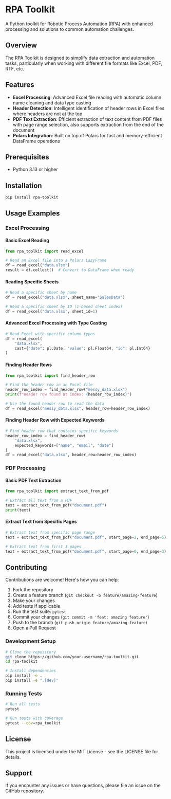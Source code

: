 # RPA Toolkit

A Python toolkit for Robotic Process Automation (RPA) with enhanced processing and solutions to common automation challenges.

## Overview

The RPA Toolkit is designed to simplify data extraction and automation tasks, particularly when working with different file formats like Excel, PDF, RTF, etc.

## Features

- **Excel Processing**: Advanced Excel file reading with automatic column name cleaning and data type casting
- **Header Detection**: Intelligent identification of header rows in Excel files where headers are not at the top
- **PDF Text Extraction**: Efficient extraction of text content from PDF files with page range selection, also supports extraction from the end of the document
- **Polars Integration**: Built on top of Polars for fast and memory-efficient DataFrame operations

## Prerequisites

- Python 3.13 or higher

## Installation

```bash
pip install rpa-toolkit
```

## Usage Examples

### Excel Processing

#### Basic Excel Reading

```python
from rpa_toolkit import read_excel

# Read an Excel file into a Polars LazyFrame
df = read_excel("data.xlsx")
result = df.collect()  # Convert to DataFrame when ready
```

#### Reading Specific Sheets

```python
# Read a specific sheet by name
df = read_excel("data.xlsx", sheet_name="SalesData")

# Read a specific sheet by ID (1-based sheet index)
df = read_excel("data.xlsx", sheet_id=1)
```

#### Advanced Excel Processing with Type Casting

```python
# Read Excel with specific column types
df = read_excel(
    "data.xlsx",
    cast={"date": pl.Date, "value": pl.Float64, "id": pl.Int64}
)
```

#### Finding Header Rows

```python
from rpa_toolkit import find_header_row

# Find the header row in an Excel file
header_row_index = find_header_row("messy_data.xlsx")
print(f"Header row found at index: {header_row_index}")

# Use the found header row to read the data
df = read_excel("messy_data.xlsx", header_row=header_row_index)
```

#### Finding Header Row with Expected Keywords

```python
# Find header row that contains specific keywords
header_row_index = find_header_row(
    "data.xlsx",
    expected_keywords=["name", "email", "date"]
)
df = read_excel("data.xlsx", header_row=header_row_index)
```

### PDF Processing

#### Basic PDF Text Extraction

```python
from rpa_toolkit import extract_text_from_pdf

# Extract all text from a PDF
text = extract_text_from_pdf("document.pdf")
print(text)
```

#### Extract Text from Specific Pages

```python
# Extract text from specific page range
text = extract_text_from_pdf("document.pdf", start_page=2, end_page=5)

# Extract text from first 3 pages
text = extract_text_from_pdf("document.pdf", start_page=0, end_page=3)
```

## Contributing

Contributions are welcome! Here's how you can help:

1. Fork the repository
2. Create a feature branch (`git checkout -b feature/amazing-feature`)
3. Make your changes
4. Add tests if applicable
5. Run the test suite: `pytest`
6. Commit your changes (`git commit -m 'feat: amazing feature'`)
7. Push to the branch (`git push origin feature/amazing-feature`)
8. Open a Pull Request

### Development Setup

```bash
# Clone the repository
git clone https://github.com/your-username/rpa-toolkit.git
cd rpa-toolkit

# Install dependencies
pip install -e .
pip install -e ".[dev]"
```

### Running Tests

```bash
# Run all tests
pytest

# Run tests with coverage
pytest --cov=rpa_toolkit
```

## License

This project is licensed under the MIT License - see the LICENSE file for details.

## Support

If you encounter any issues or have questions, please file an issue on the GitHub repository.
